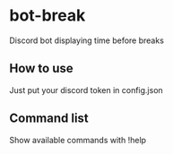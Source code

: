 # bot-break
Discord bot displaying time before breaks

## How to use
Just put your discord token in config.json

## Command list
Show available commands with !help